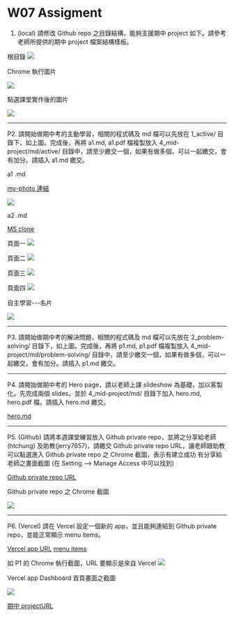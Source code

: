 # W07 Assigment

1. (local) 請修改 Github repo 之目錄結構，能夠支援期中 project 如下。請參考老師所提供的期中 project 檔案結構樣板。

根目錄
![](https://i.imgur.com/A6fL2dY.png)

Chrome 執行圖片

![](https://i.imgur.com/x7mS8JQ.png)

點選課堂實作後的圖片

![](https://i.imgur.com/GqGpc0m.png)

---

P2. 請開始做期中考的主動學習，相關的程式碼及 md 檔可以先放在 1_active/ 目錄下，如上圖。完成後，再將 a1.md, a1.pdf 檔複製放入 4_mid-project/md/active/ 目錄中，請至少繳交一個，如果有做多個，可以一起繳交，會有加分。請插入 a1.md 繳交。

a1 .md

[my-photo 連結](https://1101-1-a-web-408630126.vercel.app/1_active/w04-my-photos/myPhotoGallery.html)

![](https://i.imgur.com/H62UgOH.png)

a2 .md

[MS clone](http://127.0.0.1:5500/1_active/w05-MS%20menu/index.html)

頁面一
![](https://i.imgur.com/9lAtWPq.png)

頁面二
![](https://i.imgur.com/ERfgH3V.png)

頁面三
![](https://i.imgur.com/z1Ucvi6.png)

頁面四
![](https://i.imgur.com/CfoIjSc.png)

自主學習---名片

![](https://i.imgur.com/Z2v3qlc.png)

---

P3. 請開始做期中考的解決問題，相關的程式碼及 md 檔可以先放在 2_problem-solving/ 目錄下，如上圖。完成後，再將 p1.md, p1.pdf 檔複製放入 4_mid-project/md/problem-solving/ 目錄中，請至少繳交一個，如果有做多個，可以一起繳交，會有加分。請插入 p1.md 繳交。

---

P4. 請開始做期中考的 Hero page，請以老師上課 slideshow 為基礎，加以客製化，先完成兩個 slides。並於 4_mid-project/md/ 目錄下加入 hero.md, hero.pdf 檔。請插入 hero.md 繳交。

[hero.md](a3.md)

---

P5. (Github) 請將本週課堂練習放入 Github private repo，並將之分享給老師(htchung) 及助教(jerry7657)，請繳交
Github private repo URL，讓老師跟助教可以點選進入
Github private repo 之 Chrome 截圖，表示有建立成功
有分享給老師之畫面截圖 (在 Setting --> Manage Access 中可以找到)

[Github private repo URL](https://github.com/weiiioii/1101-1A-web-408630126)

Github private repo 之 Chrome 截圖

![](https://i.imgur.com/OrO4pP1.png)

---

P6. (Vercel) 請在 Vercel 設定一個新的 app，並且能夠連結到 Github private repo，並能正常顯示 menu items。

[Vercel app URL](https://vercel.com/weiiioii/1101-1-a-web-408630126)
[menu items](https://1101-1-a-web-408630126.vercel.app/)

如 P1 的 Chrome 執行截圖，URL 要顯示是來自 Vercel
![](https://i.imgur.com/MfoAJgf.png)

Vercel app Dashboard 首頁畫面之截圖

![](https://i.imgur.com/FDhxzxR.png)

[期中 projectURL](https://1101-1-a-web-408630126-9yevg4kwx-weiiioii.vercel.app/mid-project/index.html)
